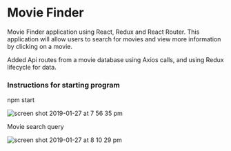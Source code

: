 # Movie Finder

Movie Finder application using React, Redux and React Router. This application will allow users to search for movies and view more information by clicking on a movie.

Added Api routes from a movie database using Axios calls, and using Redux lifecycle for data.

### Instructions for starting program

npm start

![screen shot 2019-01-27 at 7 56 35 pm](https://user-images.githubusercontent.com/18974511/51814034-2db38f00-226e-11e9-9742-882f82fe1bce.png)

Movie search query

![screen shot 2019-01-27 at 8 10 29 pm](https://user-images.githubusercontent.com/18974511/51814328-aff08300-226f-11e9-9a5a-2bf7f5ab27fb.png)

